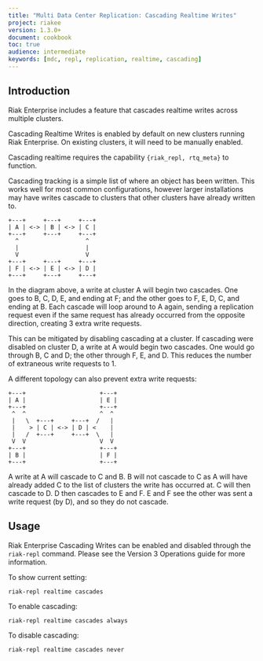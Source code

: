```yaml
---
title: "Multi Data Center Replication: Cascading Realtime Writes"
project: riakee
version: 1.3.0+
document: cookbook
toc: true
audience: intermediate
keywords: [mdc, repl, replication, realtime, cascading]
---
```


## Introduction

Riak Enterprise includes a feature that cascades realtime writes across multiple clusters.

Cascading Realtime Writes is enabled by default on new clusters running Riak Enterprise. On existing clusters, it will need to be manually enabled.

Cascading realtime requires the capability `{riak_repl, rtq_meta}` to function.

<div class="note">Cascading tracking is a simple list of where an object has been written. This works well for most common configurations, however larger installations may have writes cascade to clusters that other clusters have already written to.
</div>


```
+---+     +---+     +---+
| A | <-> | B | <-> | C |
+---+     +---+     +---+
  ^                   ^
  |                   |
  V                   V
+---+     +---+     +---+
| F | <-> | E | <-> | D |
+---+     +---+     +---+
```

In the diagram above, a write at cluster A will begin two cascades. One goes to B, C, D, E, and ending at F; and the other goes to F, E, D, C, and ending at B. Each cascade will loop around to A again, sending a replication request even if the same request has already occurred from the opposite direction, creating 3 extra write requests.

This can be mitigated by disabling cascading at a cluster. If cascading were disabled on cluster D, a write at A would begin two cascades. One would go through B, C and D; the other through F, E, and D. This reduces the number of extraneous write requests to 1.

A different topology can also prevent extra write requests:

```
+---+                     +---+
| A |                     | E |
+---+                     +---+
 ^  ^                     ^  ^
 |   \  +---+     +---+  /   |
 |    > | C | <-> | D | <    |
 |   /  +---+     +---+  \   |
 V  V                     V  V
+---+                     +---+
| B |                     | F |
+---+                     +---+
```

A write at A will cascade to C and B. B will not cascade to C as A will have already added C to the list of clusters the write has occurred at. C will then cascade to D. D then cascades to E and F. E and F see the other was sent a write request (by D), and so they do not cascade.

## Usage

Riak Enterprise Cascading Writes can be enabled and disabled through the `riak-repl` command. Please see the Version 3 Operations guide for more information.

To show current setting:

`riak-repl realtime cascades`

To enable cascading:

`riak-repl realtime cascades always`

To disable cascading:

`riak-repl realtime cascades never`
	
